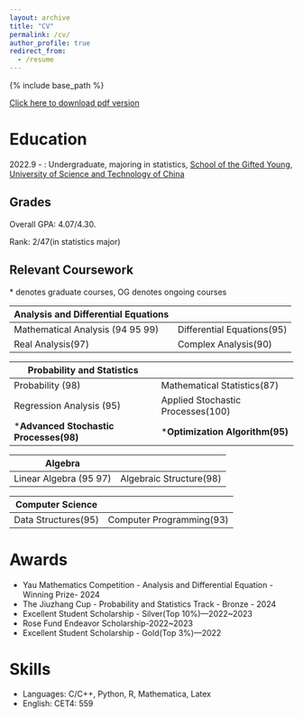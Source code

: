 ```yaml
---
layout: archive
title: "CV"
permalink: /cv/
author_profile: true
redirect_from:
  - /resume
---
```


{% include base_path %}

[Click here to download pdf version](../assets/Curriculum_Vitae.pdf)

Education
======
2022.9 - : Undergraduate, majoring in statistics, [School of the Gifted Young](https://en.scgy.ustc.edu.cn/), [University of Science and Technology of China](https://en.ustc.edu.cn/)

## Grades

Overall GPA: 4.07/4.30.

Rank: 2/47(in statistics major)

## Relevant Coursework
\* denotes graduate courses, OG denotes ongoing courses

|Analysis and Differential Equations||
|------------ | ----------- |
| Mathematical Analysis (94 95 99)| Differential Equations(95)| 
| Real Analysis(97) | Complex Analysis(90)      |

|Probability and Statistics||
|------------ | ----------- |
| Probability (98)| Mathematical Statistics(87)| 
|Regression Analysis (95) | Applied Stochastic Processes(100) | 
|***Advanced Stochastic Processes(98)**  |***Optimization Algorithm(95)**|

|Algebra||
|------------ | ----------- |
| Linear Algebra (95 97)| Algebraic Structure(98)| 

|Computer Science||
|------------ | ----------- |
| Data Structures(95)| Computer Programming(93)| 

# Awards
* Yau Mathematics Competition - Analysis and Differential Equation - Winning Prize- 2024
* The Jiuzhang Cup - Probability and Statistics Track - Bronze - 2024
* Excellent Student Scholarship - Silver(Top 10%)—2022~2023
* Rose Fund Endeavor Scholarship-2022~2023
* Excellent Student Scholarship - Gold(Top 3%)—2022

  
# Skills
* Languages: C/C++, Python,   R, Mathematica, Latex
* English: CET4: 559
  <!--    Libraries: pandas, NumPy, Matplotlib -->
 

